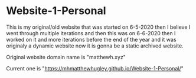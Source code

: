# Website-1-Personal
This is my original/old website that was started on 6-5-2020 then I believe I went through multiple iterations and then this was on 6-6-2020 then I worked on it and more iterations before the end of the year and it was originaly a dynamic website now it is gonna be a static archived website.

Original website domain name is "matthewh.xyz"

Current one is "https://mhmatthewhugley.github.io/Website-1-Personal/"
